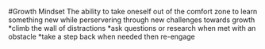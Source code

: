 #Growth Mindset
The ability to take oneself out of the comfort zone to learn something new while perservering through new challenges towards growth
  *climb the wall of distractions 
  *ask questions or research when met with an obstacle
  *take a step back when needed then re-engage

